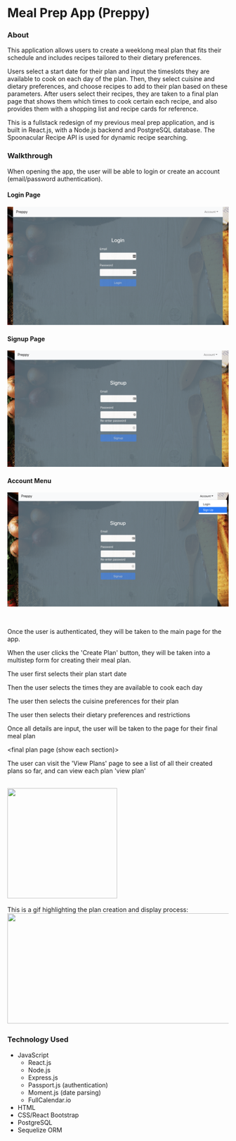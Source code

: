 # Meal Prep App (Preppy)

### About

This application allows users to create a weeklong meal plan that fits their schedule and includes recipes tailored to their dietary preferences. 

Users select a start date for their plan and input the timeslots they are available to cook on each day of the plan. Then, they select cuisine and dietary preferences, and choose recipes to add to their plan based on these parameters. After users select their recipes, they are taken to a final plan page that shows them which times to cook certain each recipe, and also provides them with a shopping list and recipe cards for reference.

This is a fullstack redesign of my previous meal prep application, and is built in React.js, with a Node.js backend and PostgreSQL database. The Spoonacular Recipe API is used for dynamic recipe searching.

### Walkthrough

When opening the app, the user will be able to login or create an account (email/password authentication).

#### Login Page
![Login Page](./meal-prep-react/src/assets/images/readme/login.png)

#### Signup Page

![Signup Page](./meal-prep-react/src/assets/images/readme/signup.png)

#### Account Menu
![Account Menu](./meal-prep-react/src/assets/images/readme/authmenu.png)

<br>

Once the user is authenticated, they will be taken to the main page for the app.

<main page>



When the user clicks the 'Create Plan' button, they will be taken into a multistep form for creating their meal plan. 

The user first selects their plan start date

<start date page>



Then the user selects the times they are available to cook each day

<time select page>



The user then selects the cuisine preferences for their plan

<cuisines page>



The user then selects their dietary preferences and restrictions

<preferences page>



Once all details are input, the user will be taken to the page for their final meal plan


<final plan page (show each section)>



The user can visit the 'View Plans' page to see a list of all their created plans so far, and can view each plan 'view plan'

<view plans page>




<br>
<img src="/public/assets/images/signup.PNG" width="250" height="250"/>


This is a gif highlighting the plan creation and display process:
<br>
<img src="/public/assets/images/walkthrough_1.gif" width="600" height="250"/>


### Technology Used

* JavaScript
  * React.js
  * Node.js
  * Express.js
  * Passport.js (authentication)
  * Moment.js (date parsing)
  * FullCalendar.io
* HTML
* CSS/React Bootstrap
* PostgreSQL
 * Sequelize ORM

